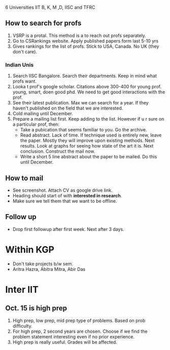6 Universities
IIT B, K, M ,D, IISC and TFRC

## How to search for profs
1. VSRP is a protal. This method is a to reach out profs separately.
1. Go to CSRankings website. Apply published papers form last 5-10 yrs
2. Gives rankings for the list of profs. Stick to USA, Canada. No UK (they don't care).
### Indian Unis
1. Search IISC Bangalore. Search their departments. Keep in mind what profs want.
2. Looka t prof's google scholar. Citations above 300-400 for young prof. young, smart, doen good phd. We need to get good interactions with the prof.
3. See their latest publication. Max we can search for a year. If they haven't published on the field that we are interested. 
4. Cold mailing until December. 
5. Prepare a mailing list first. Keep adding to the list. However if u r sure on a particular prof, then:
	- Take a pubication that seems familiar to you. Go the archive. 
	- Read abstract. Lack of time. If technique used is entirely new, leave the paper. Mostly they will improve upon existing methods. Next results. Look at graphs for seeing how state of the art it is. Next conclusion. Construct the mail now. 
	- Write a short 5 line abstract about the paper to be mailed. Do this until December.  

## How to mail
- See screenshot. Attach CV as google drive link. 
- Heading should start of with **interested in research**.
- Make sure we tell them that we want to be offline. 
## Follow up
- Drop first followup after first week. Next after 3 days. 

# Within KGP
- Don't take projects b/w sem. 
- Aritra Hazra, Abitra Mitra, Abir Das

# Inter IIT
## Oct. 15 is high prep
1. High prep, low prep, mid prep type of problems. Based on prob difficulty.
2. For high prep, 2 second years are chosen. Choose if we find the problem statement interesting even if no prior experience.
3. High prep is really useful. Grades will be affected. 